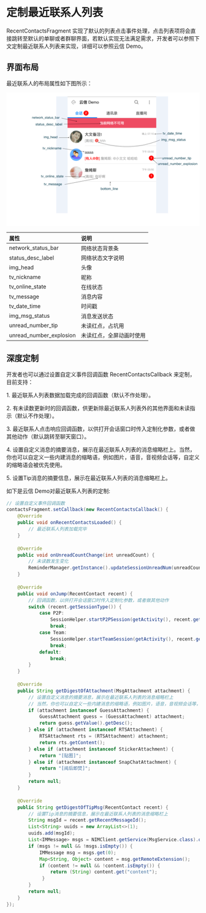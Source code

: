 # 定制最近联系人列表

RecentContactsFragment 实现了默认的列表点击事件处理，点击列表项将会直接跳转至默认的单聊或者群聊界面，若默认实现无法满足需求，开发者可以参照下文定制最近联系人列表来实现，详细可以参照云信 Demo。

## 界面布局

最近联系人的布局属性如下图所示：

![image](https://github.com/netease-im/NIM_Resources/blob/master/Android/Images/recent.png)

|属性|说明|
|:---|:---|
|network_status_bar|网络状态背景条|
|status_desc_label|网络状态文字说明|
|img_head|头像|
|tv_nickname|昵称|
|tv_online_state|在线状态|
|tv_message|消息内容|
|tv_date_time|时间戳|
|img_msg_status|消息发送状态|
|unread_number_tip|未读红点，占坑用|
|unread_number_explosion|未读红点，全屏动画时使用|

## 深度定制

开发者也可以通过设置自定义事件回调函数 RecentContactsCallback 来定制，目前支持：

1\. 最近联系人列表数据加载完成的回调函数（默认不作处理）。

2\. 有未读数更新时的回调函数，供更新除最近联系人列表外的其他界面和未读指示（默认不作处理）。

3\. 最近联系人点击响应回调函数，以供打开会话窗口时传入定制化参数，或者做其他动作（默认跳转至聊天窗口）。

4\. 设置自定义消息的摘要消息，展示在最近联系人列表的消息缩略栏上。当然，你也可以自定义一些内建消息的缩略语，例如图片，语音，音视频会话等，自定义的缩略语会被优先使用。

5\. 设置Tip消息的摘要信息，展示在最近联系人列表的消息缩略栏上。

如下是云信 Demo对最近联系人列表的定制:

```java
// 设置自定义事件回调函数
contactsFragment.setCallback(new RecentContactsCallback() {
    @Override
    public void onRecentContactsLoaded() {
        // 最近联系人列表加载完毕
    }

    @Override
    public void onUnreadCountChange(int unreadCount) {
        // 未读数发生变化
        ReminderManager.getInstance().updateSessionUnreadNum(unreadCount);
    }

    @Override
    public void onJump(RecentContact recent) {
        // 回调函数，以供打开会话窗口时传入定制化参数，或者做其他动作
        switch (recent.getSessionType()) {
            case P2P:
                SessionHelper.startP2PSession(getActivity(), recent.getContactId());
                break;
            case Team:
                SessionHelper.startTeamSession(getActivity(), recent.getContactId());
                break;
            default:
                break;
        }
    }

    @Override
    public String getDigestOfAttachment(MsgAttachment attachment) {
        // 设置自定义消息的摘要消息，展示在最近联系人列表的消息缩略栏上
        // 当然，你也可以自定义一些内建消息的缩略语，例如图片，语音，音视频会话等，自定义的缩略语会被优先使用。
        if (attachment instanceof GuessAttachment) {
            GuessAttachment guess = (GuessAttachment) attachment;
            return guess.getValue().getDesc();
        } else if (attachment instanceof RTSAttachment) {
            RTSAttachment rts = (RTSAttachment) attachment;
            return rts.getContent();
        } else if (attachment instanceof StickerAttachment) {
            return "[贴图]";
        } else if (attachment instanceof SnapChatAttachment) {
            return "[阅后即焚]";
        }
        return null;
    }

    @Override
    public String getDigestOfTipMsg(RecentContact recent) {
	    // 设置Tip消息的摘要信息，展示在最近联系人列表的消息缩略栏上
        String msgId = recent.getRecentMessageId();
        List<String> uuids = new ArrayList<>(1);
        uuids.add(msgId);
        List<IMMessage> msgs = NIMClient.getService(MsgService.class).queryMessageListByUuidBlock(uuids);
        if (msgs != null && !msgs.isEmpty()) {
            IMMessage msg = msgs.get(0);
            Map<String, Object> content = msg.getRemoteExtension();
            if (content != null && !content.isEmpty()) {
                return (String) content.get("content");
             }
        }
        return null;
    }
});
```